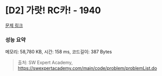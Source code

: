 # [D2] 가랏! RC카! - 1940 

[문제 링크](https://swexpertacademy.com/main/code/problem/problemDetail.do?contestProbId=AV5PjMgaALgDFAUq) 

### 성능 요약

메모리: 58,780 KB, 시간: 158 ms, 코드길이: 387 Bytes



> 출처: SW Expert Academy, https://swexpertacademy.com/main/code/problem/problemList.do
